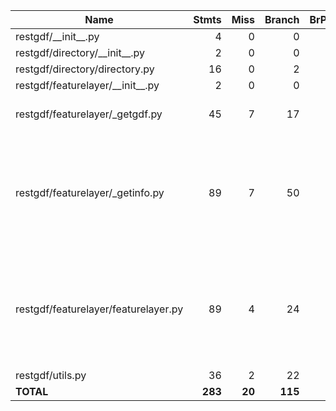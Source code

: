| Name                                 |    Stmts |     Miss |   Branch |   BrPart |   Cover |   Missing |
|------------------------------------- | -------: | -------: | -------: | -------: | ------: | --------: |
| restgdf/\_\_init\_\_.py              |        4 |        0 |        0 |        0 |    100% |           |
| restgdf/directory/\_\_init\_\_.py    |        2 |        0 |        0 |        0 |    100% |           |
| restgdf/directory/directory.py       |       16 |        0 |        2 |        0 |    100% |           |
| restgdf/featurelayer/\_\_init\_\_.py |        2 |        0 |        0 |        0 |    100% |           |
| restgdf/featurelayer/\_getgdf.py     |       45 |        7 |       17 |        4 |     79% |29, 58-60, 67, 97, 99 |
| restgdf/featurelayer/\_getinfo.py    |       89 |        7 |       50 |        7 |     87% |49-53, 76, 97, 104, 138->143, 141, 154, 160->162 |
| restgdf/featurelayer/featurelayer.py |       89 |        4 |       24 |        5 |     92% |53, 75, 90, 110->112, 137->146, 139, 150->159 |
| restgdf/utils.py                     |       36 |        2 |       22 |        2 |     93% |    30, 46 |
|                            **TOTAL** |  **283** |   **20** |  **115** |   **18** | **89%** |           |

